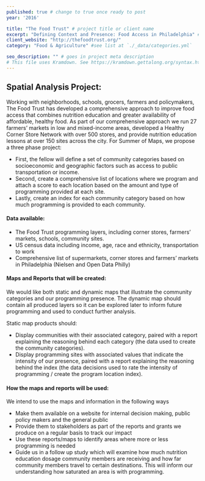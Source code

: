 ```yaml
---
published: true # change to true once ready to post
year: '2016'

title: "The Food Trust" # project title or client name
excerpt: "Defining Context and Presence: Food Access in Philadelphia" # shows on project list page
client_website: "http://thefoodtrust.org/"
category: "Food & Agriculture" #see list at `./_data/categories.yml`

seo_description: "" # goes in project meta description
# This file uses Kramdown. See https://kramdown.gettalong.org/syntax.html for syntax
---
```


## Spatial Analysis Project:
Working with neighborhoods, schools, grocers, farmers and policymakers, The Food Trust has developed a comprehensive approach to improve food access that combines nutrition education and greater availability of affordable, healthy food. As part of our comprehensive approach we run 27 farmers’ markets in low and mixed-income areas, developed a Healthy Corner Store Network with over 500 stores, and provide nutrition education lessons at over 150 sites across the city. For Summer of Maps, we propose a three phase project:
- First, the fellow will define a set of community categories based on socioeconomic and geographic factors such as access to public transportation or income.
- Second, create a comprehensive list of locations where we program and attach a score to each location based on the amount and type of programming provided at each site.
- Lastly, create an index for each community category based on how much programming is provided to each community.

#### Data available:
- The Food Trust programming layers, including corner stores, farmers’ markets, schools, community sites.
- US census data including income, age, race and ethnicity, transportation to work
- Comprehensive list of supermarkets, corner stores and farmers’ markets in Philadelphia (Nielsen and Open Data Philly)

#### Maps and Reports that will be created:
We would like both static and dynamic maps that illustrate the community categories and our programming presence. The dynamic map should contain all produced layers so it can be explored later to inform future programming and used to conduct further analysis.

Static map products should:
- Display communities with their associated category, paired with a report explaining the reasoning behind each category (the data used to create the community categories).
- Display programming sites with associated values that indicate the intensity of our presence, paired with a report explaining the reasoning behind the index (the data decisions used to rate the intensity of programming / create the program location index).

#### How the maps and reports will be used:
We intend to use the maps and information in the following ways
- Make them available on a website for internal decision making, public policy makers and the general public
- Provide them to stakeholders as part of the reports and grants we produce on a regular basis to track our impact
- Use these reports/maps to identify areas where more or less programming is needed
- Guide us in a follow up study which will examine how much nutrition education dosage community members are receiving and how far community members travel to certain destinations. This will inform our understanding how saturated an area is with programming.
